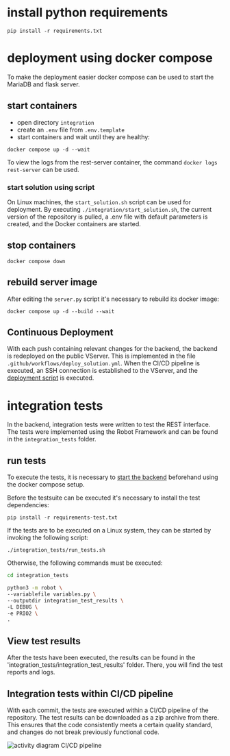  # install python requirements
 
`pip install -r requirements.txt`

# deployment using docker compose

To make the deployment easier docker compose can be used to start the MariaDB 
and flask server.

## start containers

- open directory `integration`
- create an `.env` file from `.env.template`
- start containers and wait until they are healthy:

`docker compose up -d --wait`

To view the logs from the rest-server container, the command `docker logs rest-server` can be used.

### start solution using script

On Linux machines, the `start_solution.sh` script can be used for deployment. 
By executing `./integration/start_solution.sh`, the current version of the repository is pulled, a .env file with 
default parameters is created, and the Docker containers are started.


## stop containers

`docker compose down`

## rebuild server image

After editing the `server.py` script it's necessary to rebuild its docker image:

`docker compose up -d --build --wait`

## Continuous Deployment

With each push containing relevant changes for the backend, the backend is redeployed on the public VServer. 
This is implemented in the file `.github/workflows/deploy_solution.yml`. When the CI/CD pipeline is executed, an 
SSH connection is established to the VServer, and the [deployment script](#start-solution-using-script) is executed. 

# integration tests

In the backend, integration tests were written to test the REST interface. 
The tests were implemented using the Robot Framework and can be found in the 
`integration_tests` folder.

## run tests

To execute the tests, it is necessary to [start the backend](#start-containers) beforehand using the docker compose setup.

Before the testsuite can be executed it's necessary to install the test dependencies:

`pip install -r requirements-test.txt`

If the tests are to be executed on a Linux system, they can be started by invoking the following script:

`./integration_tests/run_tests.sh`

Otherwise, the following commands must be executed:

```bash
cd integration_tests

python3 -m robot \
--variablefile variables.py \
--outputdir integration_test_results \
-L DEBUG \
-e PRIO2 \
.
```

## View test results

After the tests have been executed, the results can be found in the 'integration_tests/integration_test_results' folder.
There, you will find the test reports and logs.

## Integration tests within CI/CD pipeline

With each commit, the tests are executed within a CI/CD pipeline of the repository. 
The test results can be downloaded as a zip archive from there. 
This ensures that the code consistently meets a certain quality standard, and changes do not break previously 
functional code.

![activity diagram CI/CD pipeline](https://www.plantuml.com/plantuml/svg/VP2nRiCW68HtdkB6n4ltU6ZKTEcMeIz0pJd-5GA8_yUgtxx4xLpf1k3kFg4xg_bgxH6TYKNYyl5oUSTL2gCauirFTwRWzfGxNPiki8pAabKirsrqfyz555qv8N3khT2FJhco-eXXU89q64RdPCRXwvU8AGTYyOffyUd6y7g4BKmuRDIZ0qwr9KWotgetwMoZcevFfzIyIk3-WafjqHI-gqwBh1p_RxSIl1619URjmMJezYhLcezu-8v87S6en27b_Ijwbm9-iqqxAyyeVmFrO0eoEwUMYpltIv_o1m00)

